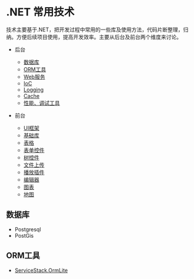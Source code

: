 # .NET 常用技术

技术主要基于.NET，把开发过程中常用的一些库及使用方法，代码片断整理，归纳。方便后续项目使用，提高开发效率。主要从后台及前台两个维度来讨论。

* 后台
  * [数据库](#数据库)
  * [ORM工具](#ORM工具)
  * [Web服务](#Web服务)
  * [IoC](#ioc)
  * [Logging](#logging)
  * [Cache](#cache)
  * [性能、调试工具](#profile)
 
* 前台
  * [UI框架](#ui)
  * [基础库](#base)
  * [表格](#table)
  * [表单控件](#form)
  * [树控件](#tree)
  * [文件上传](#upload)
  * [播放插件](#player)
  * [编辑器](#editor)
  * [图表](#chart)
  * [地图](#map)
  
## 数据库

* Postgresql 
* PostGis

## ORM工具

* [ServiceStack.OrmLite](orm/ormlite.md)